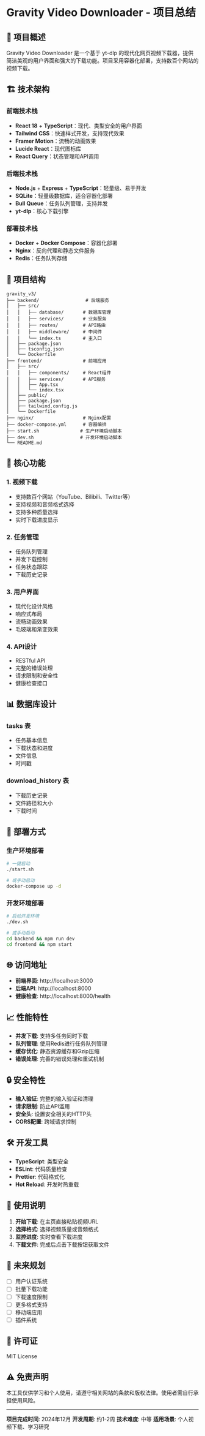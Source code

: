 # Gravity Video Downloader - 项目总结

## 🎯 项目概述

Gravity Video Downloader 是一个基于 yt-dlp 的现代化网页视频下载器，提供简洁美观的用户界面和强大的下载功能。项目采用容器化部署，支持数百个网站的视频下载。

## 🏗 技术架构

### 前端技术栈
- **React 18** + **TypeScript**：现代、类型安全的用户界面
- **Tailwind CSS**：快速样式开发，支持现代效果
- **Framer Motion**：流畅的动画效果
- **Lucide React**：现代图标库
- **React Query**：状态管理和API调用

### 后端技术栈
- **Node.js** + **Express** + **TypeScript**：轻量级、易于开发
- **SQLite**：轻量级数据库，适合容器化部署
- **Bull Queue**：任务队列管理，支持并发
- **yt-dlp**：核心下载引擎

### 部署技术栈
- **Docker** + **Docker Compose**：容器化部署
- **Nginx**：反向代理和静态文件服务
- **Redis**：任务队列存储

## 📁 项目结构

```
gravity_v3/
├── backend/                 # 后端服务
│   ├── src/
│   │   ├── database/       # 数据库管理
│   │   ├── services/       # 业务服务
│   │   ├── routes/         # API路由
│   │   ├── middleware/     # 中间件
│   │   └── index.ts        # 主入口
│   ├── package.json
│   ├── tsconfig.json
│   └── Dockerfile
├── frontend/               # 前端应用
│   ├── src/
│   │   ├── components/     # React组件
│   │   ├── services/       # API服务
│   │   ├── App.tsx
│   │   └── index.tsx
│   ├── public/
│   ├── package.json
│   ├── tailwind.config.js
│   └── Dockerfile
├── nginx/                  # Nginx配置
├── docker-compose.yml      # 容器编排
├── start.sh               # 生产环境启动脚本
├── dev.sh                 # 开发环境启动脚本
└── README.md
```

## 🚀 核心功能

### 1. 视频下载
- 支持数百个网站（YouTube、Bilibili、Twitter等）
- 支持视频和音频格式选择
- 支持多种质量选择
- 实时下载进度显示

### 2. 任务管理
- 任务队列管理
- 并发下载控制
- 任务状态跟踪
- 下载历史记录

### 3. 用户界面
- 现代化设计风格
- 响应式布局
- 流畅动画效果
- 毛玻璃和渐变效果

### 4. API设计
- RESTful API
- 完整的错误处理
- 请求限制和安全性
- 健康检查接口

## 📊 数据库设计

### tasks 表
- 任务基本信息
- 下载状态和进度
- 文件信息
- 时间戳

### download_history 表
- 下载历史记录
- 文件路径和大小
- 下载时间

## 🔧 部署方式

### 生产环境部署
```bash
# 一键启动
./start.sh

# 或手动启动
docker-compose up -d
```

### 开发环境部署
```bash
# 启动开发环境
./dev.sh

# 或手动启动
cd backend && npm run dev
cd frontend && npm start
```

## 🌐 访问地址

- **前端界面**: http://localhost:3000
- **后端API**: http://localhost:8000
- **健康检查**: http://localhost:8000/health

## 📈 性能特性

- **并发下载**: 支持多任务同时下载
- **队列管理**: 使用Redis进行任务队列管理
- **缓存优化**: 静态资源缓存和Gzip压缩
- **错误处理**: 完善的错误处理和重试机制

## 🔒 安全特性

- **输入验证**: 完整的输入验证和清理
- **请求限制**: 防止API滥用
- **安全头**: 设置安全相关的HTTP头
- **CORS配置**: 跨域请求控制

## 🛠 开发工具

- **TypeScript**: 类型安全
- **ESLint**: 代码质量检查
- **Prettier**: 代码格式化
- **Hot Reload**: 开发时热重载

## 📝 使用说明

1. **开始下载**: 在主页直接粘贴视频URL
2. **选择格式**: 选择视频质量或音频格式
3. **监控进度**: 实时查看下载进度
4. **下载文件**: 完成后点击下载按钮获取文件

## 🔮 未来规划

- [ ] 用户认证系统
- [ ] 批量下载功能
- [ ] 下载速度限制
- [ ] 更多格式支持
- [ ] 移动端应用
- [ ] 插件系统

## 📄 许可证

MIT License

## ⚠️ 免责声明

本工具仅供学习和个人使用，请遵守相关网站的条款和版权法律。使用者需自行承担使用风险。

---

**项目完成时间**: 2024年12月
**开发周期**: 约1-2周
**技术难度**: 中等
**适用场景**: 个人视频下载、学习研究 